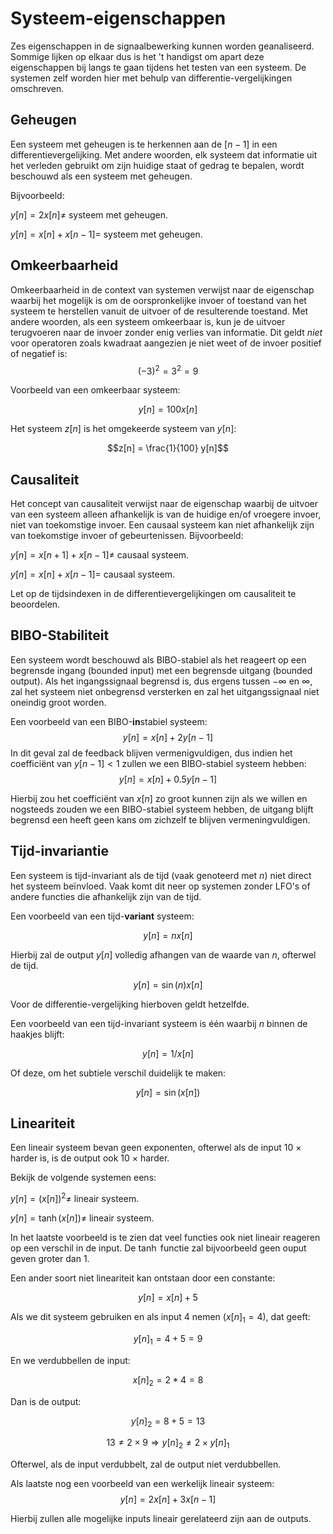 # Systeem-eigenschappen

Zes eigenschappen in de signaalbewerking kunnen worden geanaliseerd. Sommige lijken op elkaar dus is het 't handigst om apart deze eigenschappen bij langs te gaan tijdens het testen van een systeem. De systemen zelf worden hier met behulp van differentie-vergelijkingen omschreven.

## Geheugen

Een systeem met geheugen is te herkennen aan de $[n-1]$ in een differentievergelijking. Met andere woorden, elk systeem dat informatie uit het verleden gebruikt om zijn huidige staat of gedrag te bepalen, wordt beschouwd als een systeem met geheugen.

Bijvoorbeeld:

$y[n] = 2x[n] \neq$ systeem met geheugen.

$y[n] = x[n] + x[n-1] =$ systeem met geheugen.

## Omkeerbaarheid

Omkeerbaarheid in de context van systemen verwijst naar de eigenschap waarbij het mogelijk is om de oorspronkelijke invoer of toestand van het systeem te herstellen vanuit de uitvoer of de resulterende toestand. Met andere woorden, als een systeem omkeerbaar is, kun je de uitvoer terugvoeren naar de invoer zonder enig verlies van informatie. Dit geldt *niet* voor operatoren zoals kwadraat aangezien je niet weet of de invoer positief of negatief is: $$ (-3)^2 = 3^2 = 9 $$

Voorbeeld van een omkeerbaar systeem:

$$y[n] = 100x[n]$$

Het systeem $z[n]$ is het omgekeerde systeem van $y[n]$:

$$z[n] =  \frac{1}{100} y[n]$$

## Causaliteit

Het concept van causaliteit verwijst naar de eigenschap waarbij de uitvoer van een systeem alleen afhankelijk is van de huidige en/of vroegere invoer, niet van toekomstige invoer. Een causaal systeem kan niet afhankelijk zijn van toekomstige invoer of gebeurtenissen. Bijvoorbeeld:

$y[n] = x[n+1] + x[n-1] \neq$ causaal systeem.

$y[n] = x[n] + x[n-1] =$ causaal systeem.

Let op de tijdsindexen in de differentievergelijkingen om causaliteit te beoordelen.

## BIBO-Stabiliteit

Een systeem wordt beschouwd als BIBO-stabiel als het reageert op een begrensde ingang (bounded input) met een begrensde uitgang (bounded output). Als het ingangssignaal begrensd is, dus ergens tussen $-\infty$ en $\infty$, zal het systeem niet onbegrensd versterken en zal het uitgangssignaal niet oneindig groot worden.

Een voorbeeld van een BIBO-**in**stabiel systeem:
$$y[n] = x[n] + 2y[n-1] $$
In dit geval zal de feedback blijven vermenigvuldigen, dus indien het coefficiënt van $y[n-1] < 1$ zullen we een BIBO-stabiel systeem hebben:
$$y[n] = x[n] + 0.5y[n-1]$$

Hierbij zou het coefficiënt van $x[n]$ zo groot kunnen zijn als we willen en nogsteeds zouden we een BIBO-stabiel systeem hebben, de uitgang blijft begrensd een heeft geen kans om zichzelf te blijven vermeningvuldigen.

## Tijd-invariantie

Een systeem is tijd-invariant als de tijd (vaak genoteerd met $n$) niet direct het systeem beïnvloed. Vaak komt dit neer op systemen zonder LFO's of andere functies die afhankelijk zijn van de tijd.

Een voorbeeld van een tijd-**variant** systeem:

$$y[n] = nx[n]$$

Hierbij zal de output $y[n]$ volledig afhangen van de waarde van $n$, ofterwel de tijd.

$$y[n] = \sin(n)x[n]$$

Voor de differentie-vergelijking hierboven geldt hetzelfde.

Een voorbeeld van een tijd-invariant systeem is één waarbij $n$ binnen de haakjes blijft:

$$y[n] = 1/x[n]$$

Of deze, om het subtiele verschil duidelijk te maken:

$$y[n] = \sin( x[n] )$$

## Lineariteit

Een lineair systeem bevan geen exponenten, ofterwel als de input 10 $\times$ harder is, is de output ook 10 $\times$ harder.

Bekijk de volgende systemen eens:

$y[n] = (x[n])^2 \neq$ lineair systeem.

$y[n] = \tanh(x[n]) \neq$ lineair systeem.

In het laatste voorbeeld is te zien dat veel functies ook niet lineair reageren op een verschil in de input. De $\tanh$ functie zal bijvoorbeeld geen ouput geven groter dan 1.

Een ander soort niet lineariteit kan ontstaan door een constante:

$$y[n] = x[n] + 5$$

Als we dit systeem gebruiken en als input 4 nemen ($x[n]_1 = 4$), dat geeft:

$$y[n]_1 = 4+5 = 9$$

En we verdubbellen de input:

$$x[n]_2 = 2 * 4 = 8 $$

Dan is de output:

$$y[n]_2 = 8 + 5 = 13$$

$$13 \neq 2 \times 9 \Rightarrow y[n]_2 \neq 2 \times y[n]_1$$

Ofterwel, als de input verdubbelt, zal de output niet verdubbellen. 

Als laatste nog een voorbeeld van een werkelijk lineair systeem:
$$y[n] = 2x[n] + 3x[n-1]$$

Hierbij zullen alle mogelijke inputs lineair gerelateerd zijn aan de outputs.

